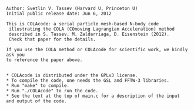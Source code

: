     Author: Svetlin V. Tassev (Harvard U, Princeton U)
    Initial public release date: Jun 6, 2012

    This is COLAcode: a serial particle mesh-based N-body code 
     illustrating the COLA (COmoving Lagrangian Acceleration) method 
     described in S. Tassev, M. Zaldarriaga, D. Eisenstein (2012).
     Check that paper for the details.
     
    If you use the COLA method or COLAcode for scientific work, we kindly ask you 
    to reference the paper above.
    
    
    * COLAcode is distributed under the GPLv3 license.
    * To compile the code, one needs the GSL and FFTW-3 libraries.
    * Run "make" to compile. 
    * Run "./COLAcode" to run the code.
    * See the text at the top of main.c for a description of the input 
    and output of the code. 
    
    



